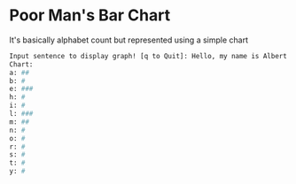 # Poor Man's Bar Chart

It's basically alphabet count but represented using a simple chart

```bash
Input sentence to display graph! [q to Quit]: Hello, my name is Albert
Chart:
a: ##
b: #
e: ###
h: #
i: #
l: ###
m: ##
n: #
o: #
r: #
s: #
t: #
y: #
```